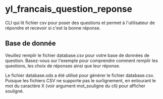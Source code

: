 # yl_francais_question_reponse

CLI qui lit fichier csv pour poser des questions et permet à l'utilisateur de répondre et recevoir si c'est la bonne
réponse.

## Base de donnée

Veuillez remplir le fichier database.csv pour votre base de données de question. Basez-vous sur l'exemple pour
comprendre comment remplir les questions, les choix de réponses ainsi que leur réponse.

Le fichier database.ods a été utilisé pour générer le fichier database.csv.
Puisque les fichiers CSV ne supporte pas le surlignement, en entourant le mot du caractère X (voir argument mot_souligne
du cli) pour afficher souligné.
